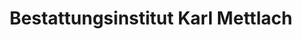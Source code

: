 ---
title: "Bestattungsinstitut Karl Mettlach"
url: /saarburg/bestattungsinstitut-karl-mettlach/
shop: Bestattungen
---